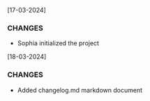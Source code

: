 [17-03-2024]

### CHANGES

- Sophia initialized the project

[18-03-2024]

### CHANGES

- Added changelog.md markdown document